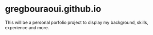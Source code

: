 # gregbouraoui.github.io

This will be a personal porfolio project to display my background, skills, experience and more.